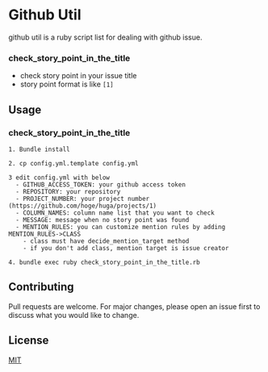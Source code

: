 # Github Util

github util is a ruby script list for dealing with github issue.

### check_story_point_in_the_title
- check story point in your issue title
- story point format is like `[1]`

## Usage

### check_story_point_in_the_title
```
1. Bundle install

2. cp config.yml.template config.yml

3 edit config.yml with below 
  - GITHUB_ACCESS_TOKEN: your github access token
  - REPOSITORY: your repository
  - PROJECT_NUMBER: your project number (https://github.com/hoge/huga/projects/1)
  - COLUMN_NAMES: column name list that you want to check
  - MESSAGE: message when no story point was found
  - MENTION_RULES: you can customize mention rules by adding MENTION_RULES->CLASS
    - class must have decide_mention_target method
    - if you don't add class, mention target is issue creator 

4. bundle exec ruby check_story_point_in_the_title.rb
```

## Contributing
Pull requests are welcome. For major changes, please open an issue first to discuss what you would like to change.

## License
[MIT](https://choosealicense.com/licenses/mit/)
